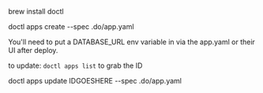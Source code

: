 brew install doctl

doctl apps create --spec .do/app.yaml

You'll need to put a DATABASE_URL env variable in via the app.yaml or their UI after deploy.

to update:
`doctl apps list` to grab the ID

doctl apps update IDGOESHERE --spec .do/app.yaml

